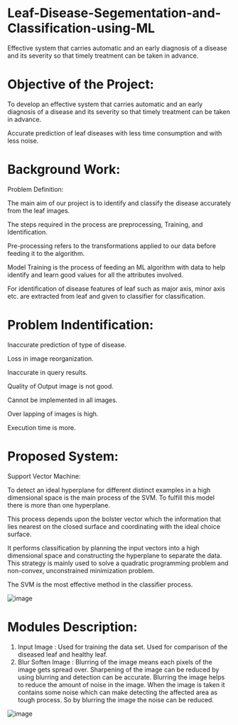 # Leaf-Disease-Segementation-and-Classification-using-ML
Effective system that  carries automatic and an early diagnosis of a disease and its severity so that timely treatment can  be taken in advance.
# Objective of the Project:
To develop an effective system that carries automatic and an early diagnosis of a disease and its severity so that timely treatment can be taken in advance.

Accurate prediction of leaf diseases with less time consumption and with less noise.

# Background Work:
Problem Definition:

The main aim of our project is to identify and classify the disease accurately from the
leaf images.

The steps required in the process are preprocessing, Training, and Identification.

Pre-processing refers to the transformations applied to our data before feeding it
to the algorithm.

Model Training is the process of feeding an ML algorithm with data to help
identify and learn good values for all the attributes involved.

For identification of disease features of leaf such as major axis, minor axis etc.
are extracted from leaf and given to classifier for classification.

# Problem Indentification:

Inaccurate prediction of type of disease.

Loss in image reorganization.

Inaccurate in query results.

Quality of Output image is not good.

Cannot be implemented in all images.

Over lapping of images is high.

Execution time is more.

# Proposed System:
Support Vector Machine:

To detect an ideal hyperplane for different distinct examples in a high dimensional space is the main process of the SVM. To fulfill this model there is more than one
hyperplane.

This process depends upon the bolster vector which the information that lies nearest on the closed surface and coordinating with the ideal choice surface.

It performs classification by planning the input vectors into a high dimensional space and constructing the hyperplane to separate the data. This strategy is mainly
used to solve a quadratic programming problem and non-convex, unconstrained minimization problem.

The SVM is the most effective method in the classifier process.

![image](https://user-images.githubusercontent.com/39005873/129434821-9f1f0d91-8afb-414f-b62f-c37ffa4da445.png)

# Modules Description:

1. Input Image :
Used for training the data set. 
Used for comparison of the diseased leaf and healthy leaf.
2. Blur Soften Image :
 Blurring of the image means each pixels of the image gets spread over. 
Sharpening of the image can be reduced by using blurring and detection can be accurate. 
Blurring the image helps to reduce the amount of noise in the image. 
When the image is taken it contains some noise which can make detecting the affected area as tough process. So by blurring the image the noise can be reduced.

![image](https://user-images.githubusercontent.com/39005873/129434891-4b0d7478-7257-450d-a04e-4fee2ee4f6cd.png)
